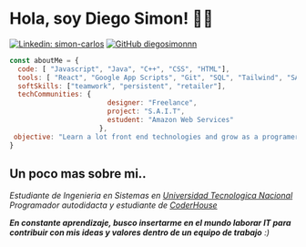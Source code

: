 <h1> Hola, soy Diego Simon! 👨‍💻</h1>

[![Linkedin: simon-carlos](https://img.shields.io/badge/-SimonCarlos-blue?style=flat-square&logo=Linkedin&logoColor=white&link=https://www.linkedin.com/in/simon-carlos//)](https://www.linkedin.com/in/simon-carlos/)
[![GitHub diegosimonnn](https://img.shields.io/github/followers/diegosimonnn?label=follow&style=social)](https://github.com/diegosimonnn)

```javascript
const aboutMe = {
  code: [ "Javascript", "Java", "C++", "CSS", "HTML"],
  tools: [ "React", "Google App Scripts", "Git", "SQL", "Tailwind", "SASS", "Figma"],
  softSkills: ["teamwork", "persistent", "retailer"],
  techCommunities: {
                        designer: "Freelance",
                        project: "S.A.I.T",
                        estudent: "Amazon Web Services"
                      },
 objective: "Learn a lot front end technologies and grow as a programer"
}
```
<h2>Un poco mas sobre mi..</h2> 

<p><em>Estudiante de Ingenieria en Sistemas en <a href="https://utn.edu.ar/es/" target="_blank">Universidad Tecnologica Nacional</a></br>Programador autodidacta y estudiante de <a href="https://www.coderhouse.com/" target="_blank">CoderHouse</a>
</em></p>
 
<em><b>En constante aprendizaje, busco insertarme en el mundo laborar IT para contribuir con mis ideas y valores dentro de un equipo de trabajo</b> :)</em>
